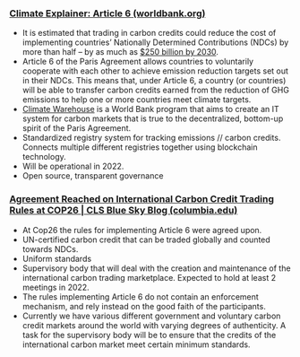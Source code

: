 ### [Climate Explainer: Article 6 (worldbank.org)](https://www.worldbank.org/en/news/feature/2022/05/17/what-you-need-to-know-about-article-6-of-the-paris-agreement)
- It is estimated that trading in carbon credits could reduce the cost of implementing countries’ Nationally Determined Contributions (NDCs) by more than half – by as much as [$250 billion by 2030](https://www.ieta.org/resources/International_WG/Article6/CLPC_A6%20report_no%20crops.pdf).  
- Article 6 of the Paris Agreement allows countries to voluntarily cooperate with each other to achieve emission reduction targets set out in their NDCs. This means that, under Article 6, a country (or countries) will be able to transfer carbon credits earned from the reduction of GHG emissions to help one or more countries meet climate targets.
- [Climate Warehouse](https://www.theclimatewarehouse.org/) is a World Bank program that aims to create an IT system for carbon markets that is true to the decentralized, bottom-up spirit of the Paris Agreement.
- Standardized registry system for tracking emissions // carbon credits. Connects multiple different registries together using blockchain technology.   
- Will be operational in 2022.   
- Open source, transparent governance 

### [Agreement Reached on International Carbon Credit Trading Rules at COP26 | CLS Blue Sky Blog (columbia.edu)](https://clsbluesky.law.columbia.edu/2021/12/20/agreement-reached-on-international-carbon-credit-trading-rules-at-cop26/)
- At Cop26 the rules for implementing Article 6 were agreed upon. 
- UN-certified carbon credit that can be traded globally and counted towards NDCs.   
- Uniform standards  
- Supervisory body that will deal with the creation and maintenance of the international carbon trading marketplace. Expected to hold at least 2 meetings in 2022.
- The rules implementing Article 6 do not contain an enforcement mechanism, and rely instead on the good faith of the participants. 
- Currently we have various different government and voluntary carbon credit markets around the world with varying degrees of authenticity. A task for the supervisory body will be to ensure that the credits of the international carbon market meet certain minimum standards.